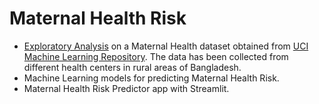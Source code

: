# Maternal Health Risk

* [Exploratory Analysis](notebook/EDA.ipynb) on a Maternal Health dataset obtained from [UCI Machine Learning Repository](https://archive.ics.uci.edu/dataset/863/maternal+health+risk). The data has been collected from different health centers in rural areas of Bangladesh.
* Machine Learning models for predicting Maternal Health Risk.
* Maternal Health Risk Predictor app with Streamlit.
